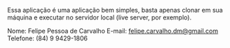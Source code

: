 Essa aplicação é uma aplicação bem simples, basta apenas clonar em sua máquina e executar no servidor local (live server, por exemplo).

Nome: Felipe Pessoa de Carvalho
E-mail: felipe.carvalho.dm@gmail.com
Telefone: (84) 9 9429-1806